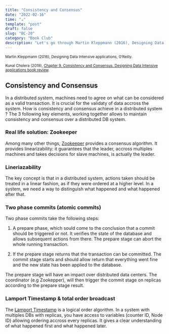 ```yaml
---
title: "Consistency and Consensus"
date: "2022-02-16"
time: "☕️"
template: "post"
draft: false
slug: "BC-20"
category: "Book Club"
description: "Let's go through Martin Kleppmann (2016), Designing Data Intensive applications, Chapter 9. Consistency and Consensus "
---
```


<sub>Martin Kleppmann (2016), Designing Data Intensive applications, O′Reilly.</sub>


<sub>Kunal Cholera (2019), [Chapter 9. Consistency and Consensus. Designing Data Intensive applications book review](https://www.youtube.com/watch?v=yIvft09RTAg).</sub>

## Consistency and Consensus

In a distributed system, machines need to agree on what can be considered as a valid transaction. It is crucial
for the validaty of data accross the system. How is consistency and consensus achieve in a distributed system ?
The 3 following key elements, working together allows to maintain consistency and consensus over a distributed DB system.

### Real life solution: Zookeeper

Among many other things, [Zookeeper](https://zookeeper.apache.org/) provides a consensus algorithm. 
It provides linearizability: it guarantees that the leader, accross multiples machines and takes decisions for slave machines, is actually the leader. 

### Lineriazability

The key concept is that in a distributed system, actions taken should be treated in a linear fashion, as if they were ordered at a higher level. In a system, we need a way to distinguish what happened and what happened after that.

### Two phase commits (atomic commits)

Two phase commits take the following steps: 

1. A prepare phase, which sould come to the conclusion that a commit should be triggered or not. It verifies the state of the database and allows subsequent actions from there. The prepare stage can abort the whole running transaction.

2. If the prepare stage returns that the transaction can be committed. The commit stage starts and should allow return that everything went fine and the new state has been applied to the database.

The prepare stage will have an impact over distributed data centers. The coordinator (e.g Zookepper), will then trigger the commit stage on replicas according to the prepare stage result.

### Lamport Timestamp & total order broadcast

The [Lamport Timestamp](https://en.wikipedia.org/wiki/Lamport_timestamp) is a logical order algorithm. In a system with multiples DBs with replicas, you have access to variables (counter ID, Node ID) allowing ordering accross every replicas. It gives a clear understanding of what happened first and what happened later.